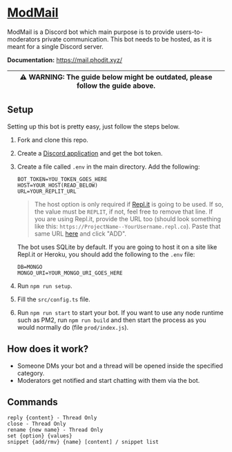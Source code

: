 # [ModMail](https://mail.phodit.xyz/)

ModMail is a Discord bot which main purpose is to provide users-to-moderators private communication.
This bot needs to be hosted, as it is meant for a single Discord server.

**Documentation:** https://mail.phodit.xyz/

| :warning: **WARNING:** The guide below might be outdated, please follow the guide above. |
| --- |

## Setup

Setting up this bot is pretty easy, just follow the steps below.
1. Fork and clone this repo.
2. Create a [Discord application](https://discord.com/developers/applications) and get the bot token.
3. Create a file called `.env` in the main directory. Add the following:
    ````dotenv
    BOT_TOKEN=YOU_TOKEN_GOES_HERE
    HOST=YOUR_HOST(READ_BELOW)
    URL=YOUR_REPLIT_URL
    ````
    > The host option is only required if [Repl.it](https://repl.it/) is going to be used. If so, the value must be `REPLIT`, if not, feel free to remove that line. If you are using Repl.it, provide the URL too (should look something like this: `https://ProjectName--YourUsername.repl.co`). Paste that same URL [here](http://ping.mat1.repl.co/) and click "ADD".
    
    The bot uses SQLite by default. If you are going to host it on a site like Repl.it or Heroku, you should add the following to the `.env` file:
    ````dotenv
    DB=MONGO
    MONGO_URI=YOUR_MONGO_URI_GOES_HERE
    ````
4. Run `npm run setup`.
5. Fill the `src/config.ts` file.
6. Run `npm run start` to start your bot. If you want to use any node runtime such as PM2, run `npm run build` and then start the process as you would normally do (file `prod/index.js`).

## How does it work?

- Someone DMs your bot and a thread will be opened inside the specified category.
- Moderators get notified and start chatting with them via the bot.

## Commands

````text
reply {content} - Thread Only
close - Thread Only
rename {new name} - Thread Only
set {option} {values}
snippet {add/rmv} {name} [content] / snippet list
````
